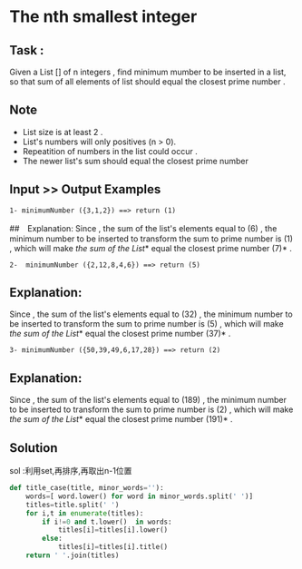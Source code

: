 # The nth smallest integer
## Task :
Given a List [] of n integers , find minimum mumber to be inserted in a list, so that sum of all elements of list should equal the closest prime number .



## Note

<ul>
    <li>List size is at least 2 .</li>
    <li>List's numbers will only positives (n > 0).</li>
    <li>Repeatition of numbers in the list could occur .</li>
    <li>The newer list's sum should equal the closest prime number </li>
</ul>

## Input >> Output Examples

```
1- minimumNumber ({3,1,2}) ==> return (1)
```

##　Explanation:
Since , the sum of the list's elements equal to (6) , the minimum number to be inserted to transform the sum to prime number is (1) , which will make *the sum of the List** equal the closest prime number (7)* .

```
2-  minimumNumber ({2,12,8,4,6}) ==> return (5)
```
## Explanation:
Since , the sum of the list's elements equal to (32) , the minimum number to be inserted to transform the sum to prime number is (5) , which will make *the sum of the List** equal the closest prime number (37)* .


```
3- minimumNumber ({50,39,49,6,17,28}) ==> return (2)
```

## Explanation:
Since , the sum of the list's elements equal to (189) , the minimum number to be inserted to transform the sum to prime number is (2) , which will make *the sum of the List** equal the closest prime number (191)* .



## Solution

sol :利用set,再排序,再取出n-1位置

```python 
def title_case(title, minor_words=''):
    words=[ word.lower() for word in minor_words.split(' ')]
    titles=title.split(' ')
    for i,t in enumerate(titles):
        if i!=0 and t.lower()  in words:
            titles[i]=titles[i].lower()
        else:
            titles[i]=titles[i].title()
    return ' '.join(titles) 
```
